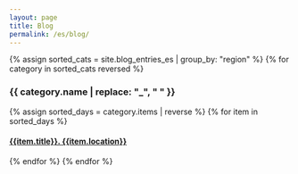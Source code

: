 ```yaml
---
layout: page
title: Blog
permalink: /es/blog/
---
```


{% assign sorted_cats = site.blog_entries_es | group_by: "region" %}
{% for category in sorted_cats reversed %}
  
  <div id="#{{ category.name }}"></div>
  <p></p>
  
  <h3 class="category-head">{{ category.name | replace: "_", " " }}</h3>
  <a name="{{ category.name | slugize }}"></a>
  {% assign sorted_days = category.items | reverse %}
  {% for item in sorted_days %}
  <h4><a href="{{ site.baseurl }}{{ item.url }}">{{item.title}}. {{item.location}}</a></h4>
  {% endfor %}
{% endfor %}
